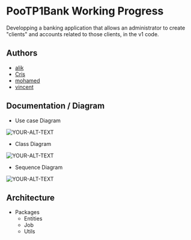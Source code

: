
# PooTP1Bank Working Progress
Developping a banking application that allows an administrator to create "clients" and accounts related to those clients, in the v1 code.


## Authors

- [alik](https://github.com/alikozmanov)
- [Cris](https://github.com/CrissS-art)
- [mohamed](https://github.com/mohamed25100)
- [vincent](https://github.com/FMSVincent)




## Documentation / Diagram

- Use case Diagram
<picture>
 <source media="(prefers-color-scheme: dark)" srcset="https://i.postimg.cc/rsVJ5tyJ/diagram-Bank.png">
 <source media="(prefers-color-scheme: light)" srcset="https://i.postimg.cc/rsVJ5tyJ/diagram-Bank.png">
 <img alt="YOUR-ALT-TEXT" src="YOUR-DEFAULT-IMAGE">
</picture>

- Class Diagram 
 <picture>
 <source media="(prefers-color-scheme: dark)" srcset="https://i.postimg.cc/Bn6MRXYg/diagram-class.png">
 <source media="(prefers-color-scheme: light)" srcset="https://i.postimg.cc/Bn6MRXYg/diagram-class.png">
 <img alt="YOUR-ALT-TEXT" src="YOUR-DEFAULT-IMAGE">
</picture>

- Sequence Diagram
<picture>
 <source media="(prefers-color-scheme: dark)" srcset="https://i.postimg.cc/2j9SZbw8/Diagramme-de-s-quence-drawio.png">
 <source media="(prefers-color-scheme: light)" srcset="https://i.postimg.cc/2j9SZbw8/Diagramme-de-s-quence-drawio.png">
 <img alt="YOUR-ALT-TEXT" src="YOUR-DEFAULT-IMAGE">
</picture>

## Architecture

- Packages
    - Entities
    - Job
    - Utils
